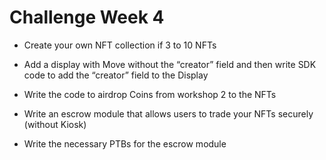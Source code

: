 # Challenge Week 4


- Create your own NFT collection if 3 to 10 NFTs

- Add a display with Move without the “creator” field and then write SDK code to add the “creator” field to the  Display

- Write the code to airdrop Coins from workshop 2 to the NFTs

- Write an escrow module that allows users to trade your NFTs securely (without Kiosk)

- Write the necessary PTBs for the escrow module
